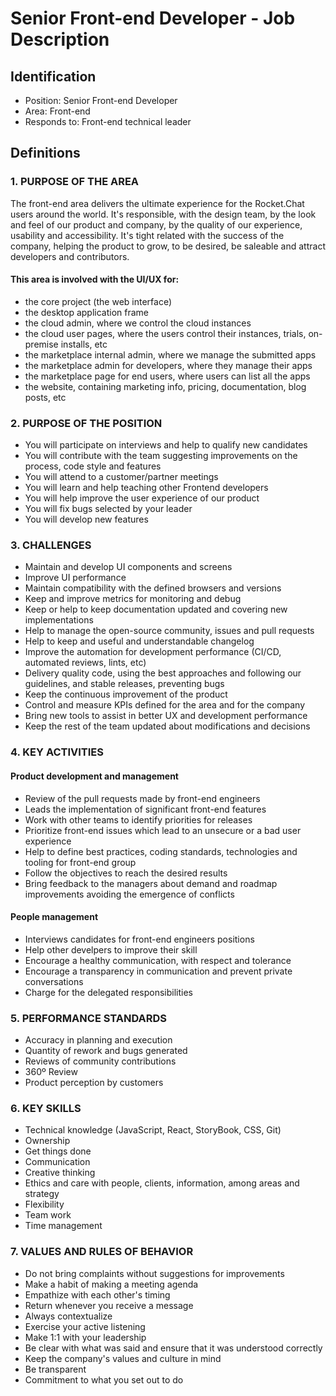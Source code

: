 # Senior Front-end Developer - Job Description

## Identification

* Position: Senior Front-end Developer
* Area: Front-end
* Responds to: Front-end technical leader

## Definitions

### 1. PURPOSE OF THE AREA

The front-end area delivers the ultimate experience for the Rocket.Chat users around the world. It's responsible, with the design team, by the look and feel of our product and company, by the quality of our experience, usability and accessibility. It's tight related with the success of the company, helping the product to grow, to be desired, be saleable and attract developers and contributors.

#### This area is involved with the UI/UX for:

* the core project \(the web interface\)
* the desktop application frame
* the cloud admin, where we control the cloud instances
* the cloud user pages, where the users control their instances, trials, on-premise installs, etc
* the marketplace internal admin, where we manage the submitted apps
* the marketplace admin for developers, where they manage their apps
* the marketplace page for end users, where users can list all the apps
* the website, containing marketing info, pricing, documentation, blog posts, etc

### 2. PURPOSE OF THE POSITION

* You will participate on interviews and help to qualify new candidates
* You will contribute with the team suggesting improvements on the process, code style and features
* You will attend to a customer/partner meetings
* You will learn and help teaching other Frontend developers
* You will help improve the user experience of our product
* You will fix bugs selected by your leader
* You will develop new features

### 3. CHALLENGES

* Maintain and develop UI components and screens
* Improve UI performance
* Maintain compatibility with the defined browsers and versions
* Keep and improve metrics for monitoring and debug
* Keep or help to keep documentation updated and covering new implementations
* Help to manage the open-source community, issues and pull requests
* Help to keep and useful and understandable changelog
* Improve the automation for development performance \(CI/CD, automated reviews, lints, etc\)
* Delivery quality code, using the best approaches and following our guidelines, and stable releases, preventing bugs
* Keep the continuous improvement of the product
* Control and measure KPIs defined for the area and for the company
* Bring new tools to assist in better UX and development performance
* Keep the rest of the team updated about modifications and decisions

### 4. KEY ACTIVITIES

#### Product development and management

* Review of the pull requests made by front-end engineers
* Leads the implementation of significant front-end features
* Work with other teams to identify priorities for releases
* Prioritize front-end issues which lead to an unsecure or a bad user experience
* Help to define best practices, coding standards, technologies and tooling for front-end group
* Follow the objectives to reach the desired results
* Bring feedback to the managers about demand and roadmap improvements avoiding the emergence of conflicts

#### People management

* Interviews candidates for front-end engineers positions
* Help other develpers to improve their skill
* Encourage a healthy communication, with respect and tolerance
* Encourage a transparency in communication and prevent private conversations
* Charge for the delegated responsibilities

### 5. PERFORMANCE STANDARDS

* Accuracy in planning and execution
* Quantity of rework and bugs generated
* Reviews of community contributions
* 360º Review
* Product perception by customers

### 6. KEY SKILLS

* Technical knowledge \(JavaScript, React, StoryBook, CSS, Git\)
* Ownership
* Get things done
* Communication
* Creative thinking
* Ethics and care with people, clients, information, among areas and strategy
* Flexibility
* Team work
* Time management

### 7. VALUES AND RULES OF BEHAVIOR

* Do not bring complaints without suggestions for improvements
* Make a habit of making a meeting agenda
* Empathize with each other's timing
* Return whenever you receive a message
* Always contextualize
* Exercise your active listening
* Make 1:1 with your leadership
* Be clear with what was said and ensure that it was understood correctly
* Keep the company's values and culture in mind
* Be transparent
* Commitment to what you set out to do

